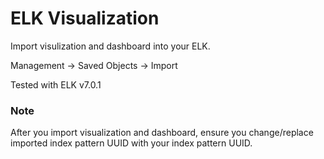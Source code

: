 # ELK Visualization
Import visulization and dashboard into your ELK.

Management -> Saved Objects -> Import

Tested with ELK v7.0.1

### Note
After you import visualization and dashboard, ensure you change/replace imported index pattern UUID with your index pattern UUID.
 